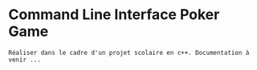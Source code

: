 # Command Line Interface Poker Game
`Réaliser dans le cadre d'un projet scolaire en c++.
 Documentation à venir ...
`
